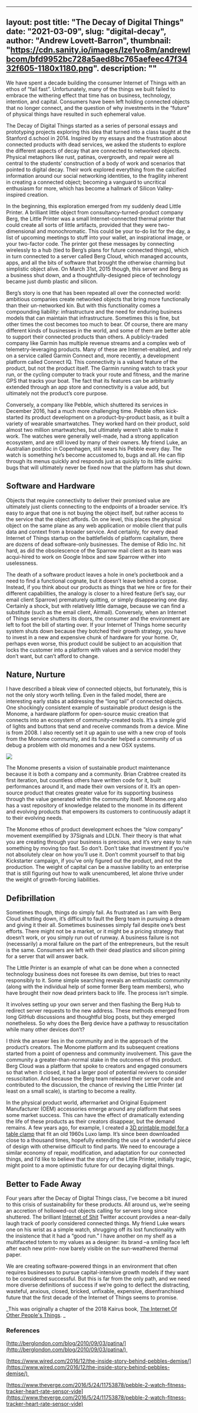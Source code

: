 
---
layout: post
title: "The Decay of Digital Things"
date: "2021-03-09",
slug: "digital-decay",
author: "Andrew Lovett-Barron",
thumbnail: "https://cdn.sanity.io/images/lze1vo8m/andrewlbcom/bfd9952bc728a5aed8bc765aefeec47f3432f605-1180x1180.png".
description: ""
---

We have spent a decade building the consumer Internet of Things with an ethos of “fail fast”. Unfortunately, many of the things we built failed to embrace the withering effect that time has on business, technology, intention, and capital. Consumers have been left holding connected objects that no longer connect, and the question of why investments in the “future” of physical things have resulted in such ephemeral value. 

The Decay of Digital Things started as a series of personal essays and prototyping projects exploring this idea that turned into a class taught at the Stanford d.school in 2014. Inspired by my essays and the frustration about connected products with dead services, we asked the students to explore the different aspects of decay that are connected to networked objects. Physical metaphors like rust, patinas, overgrowth, and repair were all central to the students’ construction of a body of work and scenarios that pointed to digital decay. Their work explored everything from the calcified information around our social networking identities, to the fragility inherent in creating a connected object; becoming a vanguard to uncritical enthusiasm for more, which has become a hallmark of Silicon Valley-inspired creation.

In the beginning, this exploration emerged from my suddenly dead Little Printer. A brilliant little object from consultancy-turned-product company Berg, the Little Printer was a small Internet-connected thermal printer that could create all sorts of little artifacts, provided that they were two-dimensional and monochromatic. This could be your to-do list for the day, a list of upcoming meetings to stuff into your wallet, an inspirational image, or your two-factor code. The printer got these messages by connecting wirelessly to a hub (tied to Berg’s plans for future connected things), which in turn connected to a server called Berg Cloud, which managed accounts, apps, and all the bits of software that brought the otherwise charming but simplistic object alive. On March 31st, 2015 though, this server and Berg as a business shut down, and a thoughtfully-designed piece of technology became just dumb plastic and silicon.

Berg’s story is one that has been repeated all over the connected world: ambitious companies create networked objects that bring more functionally than their un-networked kin. But with this functionality comes a compounding liability: infrastructure and the need for enduring business models that can maintain that infrastructure. Sometimes this is fine, but other times the cost becomes too much to bear. Of course, there are many different kinds of businesses in the world, and some of them are better able to support their connected products than others. A publicly-traded company like Garmin has multiple revenue streams and a complex web of telemetry-leveraging products. Many of these are Internet-enabled, and rely on a service called Garmin Connect and, more recently, a development platform called Connect IQ. This connectivity is a valued feature of the product, but not the product itself. The Garmin running watch to track your run, or the cycling computer to track your route and fitness, and the marine GPS that tracks your boat. The fact that its features can be arbitrarily extended through an app store and connectivity is a value add, but ultimately not the product’s core purpose.

Conversely, a company like Pebble, which shuttered its services in December 2016, had a much more challenging time. Pebble often kick-started its product development on a product-by-product basis, as it built a variety of wearable smartwatches. They worked hard on their product, sold almost two million smartwatches, but ultimately weren’t able to make it work. The watches were generally well-made, had a strong application ecosystem, and are still loved by many of their owners. My friend Luke, an Australian postdoc in Copenhagen, still wears his Pebble every day. The watch is something he’s become accustomed to, bugs and all. He can flip through its menus quickly and responds just as quickly to its little quirks: bugs that will ultimately never be fixed now that the platform has shut down.

## Software and Hardware

Objects that require connectivity to deliver their promised value are ultimately just clients connecting to the endpoints of a broader service. It’s easy to argue that one is not buying the object itself, but rather access to the service that the object affords. On one level, this places the physical object on the same plane as any web application or mobile client that pulls data and context from a broader service. And certainly, for every dead Internet of Things startup on the battlefields of platform capitalism, there are dozens of dead software-only businesses. The demise of Rdio Inc. hit hard, as did the obsolescence of the Sparrow mail client as its team was acqui-hired to work on Google Inbox and saw Sparrow wither into uselessness.

The death of a software product leaves a hole in one’s pocketbook and a need to find a functional cognate, but it doesn’t leave behind a corpse. Instead, if you think about our products as things that we hire or fire for their different capabilities, the analogy is closer to a hired feature (let’s say, our email client Sparrow) prematurely quitting, or simply disappearing one day. Certainly a shock, but with relatively little damage, because we can find a substitute (such as the email client, Airmail). Conversely, when an Internet of Things service shutters its doors, the consumer and the environment are left to foot the bill of starting over. If your Internet of Things home security system shuts down because they botched their growth strategy, you have to invest in a new and expensive chunk of hardware for your home. Or, perhaps even worse, this product could be subject to an acquisition that locks the customer into a platform with values and a service model they don’t want, but can’t afford to change.

## Nature, Nurture

I have described a bleak view of connected objects, but fortunately, this is not the only story worth telling. Even in the failed model, there are interesting early stabs at addressing the “long tail” of connected objects. One shockingly consistent example of sustainable product design is the Monome, a hardware platform for open-source music creation that connects into an ecosystem of community-created tools. It’s a simple grid of lights and buttons that send and receive commands from a device. Mine is from 2008. I also recently set it up again to use with a new crop of tools from the Monome community, and its founder helped a community of us debug a problem with old monomes and a new OSX systems.



![](https://cdn.sanity.io/images/lze1vo8m/andrewlbcom/d8932692cc5475bfb16fe49e80fd15c619b4fc87-1180x1180.png)

The Monome presents a vision of sustainable product maintenance because it is both a company and a community. Brian Crabtree created its first iteration, but countless others have written code for it, built performances around it, and made their own versions of it. It’s an open-source product that creates greater value for its supporting business through the value generated within the community itself. Monome.org also has a vast repository of knowledge related to the monome in its different and evolving products that empowers its customers to continuously adapt it to their evolving needs.

The Monome ethos of product development echoes the “slow company” movement exemplified by 37Signals and LDLN. Their theory is that what you are creating through your business is precious, and it’s very easy to ruin something by moving too fast. So don’t. Don’t take that investment if you’re not absolutely clear on how you’ll use it. Don’t commit yourself to that big Kickstarter campaign, if you’ve only figured out the product, and not the production. The weight of capital can be a massive liability to an enterprise that is still figuring out how to walk unencumbered, let alone thrive under the weight of growth-forcing liabilities.

## Defibrillation

Sometimes though, things do simply fail. As frustrated as I am with Berg Cloud shutting down, it’s difficult to fault the Berg team in pursuing a dream and giving it their all. Sometimes businesses simply fail despite one’s best efforts. There might not be a market, or it might be a pricing strategy that doesn’t work, or you simply run out of runway. A business failure is not (necessarily) a moral failure on the part of the entrepreneurs, but the result is the same. Consumers are left with their dead plastics and silicon pining for a server that will answer back.

The Little Printer is an example of what can be done when a connected technology business does not foresee its own demise, but tries to react responsibly to it. Some simple searching reveals an enthusiastic community (along with the individual help of some former Berg team members), who have brought their now dead printers back to life. The process isn’t simple. 

It involves setting up your own server and then flashing the Berg Hub to redirect server requests to the new address. These methods emerged from long GitHub discussions and thoughtful blog posts, but they emerged nonetheless. So why does the Berg device have a pathway to resuscitation while many other devices don’t?

I think the answer lies in the community and in the approach of the product’s creators. The Monome platform and its subsequent creations started from a point of openness and community involvement. This gave the community a greater-than-normal stake in the outcomes of this product. Berg Cloud was a platform that spoke to creators and engaged consumers so that when it closed, it had a larger pool of potential revivers to consider resuscitation. And because the Berg team released their server code and contributed to the discussion, the chance of reviving the Little Printer (at least on a small scale), is starting to become a reality.

In the physical product world, aftermarket and Original Equipment Manufacturer (OEM) accessories emerge around any platform that sees some market success. This can have the effect of dramatically extending the life of these products as their creators disappear, but the demand remains. A few years ago, for example, I created a [3D printable model for a table clamp](https://www.thingiverse.com/thing:11815) that fit an old 1960s Luxo lamp. It’s since been downloaded close to a thousand times, hopefully extending the use of a wonderful piece of design with otherwise difficult to find parts. We need to encourage a similar economy of repair, modification, and adaptation for our connected things, and I’d like to believe that the story of the Little Printer, initially tragic, might point to a more optimistic future for our decaying digital things.

## Better to Fade Away

Four years after the Decay of Digital Things class, I’ve become a bit inured to this crisis of sustainability for these products. All around us, we’re seeing an accretion of hollowed-out objects calling for servers long since shuttered. The brilliant [Internet of Shit](https://twitter.com/internetofshit) Twitter account provides a near-daily laugh track of poorly considered connected things. My friend Luke wears one on his wrist as a simple watch, shrugging off its lost functionality with the insistence that it had a “good run.” I have another on my shelf as a multifaceted totem to my values as a designer: its brand –a smiling face left after each new print– now barely visible on the sun-weathered thermal paper.

We are creating software-powered things in an environment that often requires businesses to pursue capital-intensive growth models if they want to be considered successful. But this is far from the only path, and we need more diverse definitions of success if we’re going to deflect the distracting, wasteful, anxious, closed, bricked, unfixable, expensive, disenfranchised future that the first decade of the Internet of Things seems to promise.

_This was originally a chapter of the 2018 Kairus book, [The Internet Of Other People's Things](https://ioopt.kairus.org/). _

### References

[http://berglondon.com/blog/2010/09/03/patina/](http://berglondon.com/blog/2010/09/03/patina/) 

[https://www.wired.com/2016/12/the-inside-story-behind-pebbles-demise/](https://www.wired.com/2016/12/the-inside-story-behind-pebbles-demise/) 

[https://www.theverge.com/2016/5/24/11753878/pebble-2-watch-fitness-tracker-heart-rate-sensor-vide](https://www.theverge.com/2016/5/24/11753878/pebble-2-watch-fitness-tracker-heart-rate-sensor-vide)
